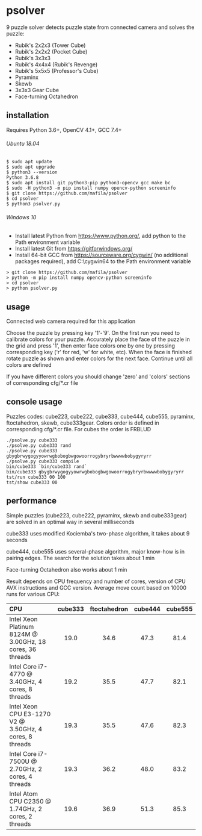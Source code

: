 # psolver
9 puzzle solver detects puzzle state from connected camera and solves the puzzle:
- Rubik's 2x2x3 (Tower Cube)
- Rubik's 2x2x2 (Pocket Cube)
- Rubik's 3x3x3
- Rubik's 4x4x4 (Rubik's Revenge)
- Rubik's 5x5x5 (Professor's Cube)
- Pyraminx
- Skewb
- 3x3x3 Gear Cube
- Face-turning Octahedron

## installation
Requires Python 3.6+, OpenCV 4.1+, GCC 7.4+

###### Ubuntu 18.04
```
$ sudo apt update
$ sudo apt upgrade
$ python3 --version
Python 3.6.8
$ sudo apt install git python3-pip python3-opencv gcc make bc
$ sudo -H python3 -m pip install numpy opencv-python screeninfo
$ git clone https://github.com/mafila/psolver
$ cd psolver
$ python3 psolver.py
```

###### Windows 10
- Install latest Python from https://www.python.org/, add python to the Path environment variable
- Install latest Git from https://gitforwindows.org/
- Install 64-bit GCC from https://sourceware.org/cygwin/ (no additional packages required), add C:\cygwin64 to the Path environment variable
```
> git clone https://github.com/mafila/psolver
> python -m pip install numpy opencv-python screeninfo
> cd psolver
> python psolver.py
```

## usage
Connected web camera required for this application

Choose the puzzle by pressing key '1'-'9'.
On the first run you need to calibrate colors for your puzzle.
Accurately place the face of the puzzle in the grid and press '1', then enter face colors one by one
by pressing corresponding key ('r' for red, 'w' for white, etc).
When the face is finished rotate puzzle as shown and enter colors for the next face.
Continue until all colors are defined

If you have different colors you should change 'zero' and 'colors' sections of corresponding cfg/\*.cr file

## console usage
Puzzles codes: cube223, cube222, cube333, cube444, cube555, pyraminx, ftoctahedron, skewb, cube333gear.
Colors order is defined in corresponding cfg/\*.cr file. For cubes the order is FRBLUD
```
./psolve.py cube333
./psolve.py cube333 rand
./psolve.py cube333 gbygbrwygogyyowrwgbobogbwgowoorrogybryrbwwwwbobygyryrr
./psolve.py cube333 compile
bin/cube333 `bin/cube333 rand`
bin/cube333 gbygbrwygogyyowrwgbobogbwgowoorrogybryrbwwwwbobygyryrr
tst/run cube333 00 100
tst/show cube333 00
```

## performance
Simple puzzles (cube223, cube222, pyraminx, skewb and cube333gear) are solved in an optimal way in several milliseconds

cube333 uses modified Kociemba's two-phase algorithm, it takes about 9 seconds

cube444, cube555 uses several-phase algorithm, major know-how is in pairing edges.
The search for the solution takes about 1 min

Face-turning Octahedron also works about 1 min

Result depends on CPU frequency and number of cores, version of CPU AVX instructions and GCC version.
Average move count based on 10000 runs for various CPU:

|CPU|cube333|ftoctahedron|cube444|cube555|
|:---|:---:|:---:|:---:|:---:|
|Intel Xeon Platinum 8124M @ 3.00GHz, 18 cores, 36 threads	|19.0|34.6|47.3|81.4|
|Intel Core i7-4770 @ 3.40GHz, 4 cores, 8 threads			|19.2|35.5|47.7|82.1|
|Intel Xeon CPU E3-1270 V2 @ 3.50GHz, 4 cores, 8 threads	|19.3|35.5|47.6|82.3|
|Intel Core i7-7500U @ 2.70GHz, 2 cores, 4 threads			|19.3|36.2|48.0|83.2|
|Intel Atom CPU  C2350  @ 1.74GHz, 2 cores, 2 threads		|19.6|36.9|51.3|85.3|
